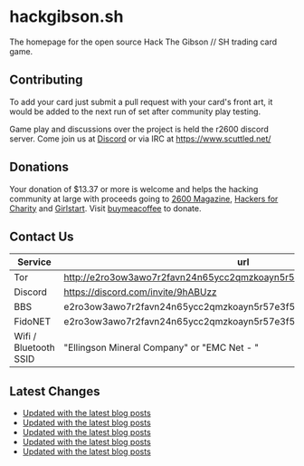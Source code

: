 # hackgibson.sh
The homepage for the open source Hack The Gibson // SH trading card game.


## Contributing

To add your card just submit a pull request with your card's front art, it would be added to the next run of set after community play testing.

Game play and discussions over the project is held the r2600 discord server. Come join us at [Discord](https://discord.com/invite/9hABUzz) or via IRC at https://www.scuttled.net/


## Donations

Your donation of $13.37 or more is welcome and helps the hacking community at large with proceeds going to [2600 Magazine](https://2600.com/), [Hackers for Charity](https://hackersforcharity.org) and [Girlstart](https://girlstart.org).  Visit [buymeacoffee](https://www.buymeacoffee.com/hackgibson.sh) to donate.


## Contact Us

Service | url
-|-
Tor | http://e2ro3ow3awo7r2favn24n65ycc2qmzkoayn5r57e3f56nvjwdcgg32ad.onion
Discord | https://discord.com/invite/9hABUzz
BBS | e2ro3ow3awo7r2favn24n65ycc2qmzkoayn5r57e3f56nvjwdcgg32ad.onion:23
FidoNET | e2ro3ow3awo7r2favn24n65ycc2qmzkoayn5r57e3f56nvjwdcgg32ad.onion:24554
Wifi / Bluetooth SSID | "Ellingson Mineral Company" or "EMC Net - <fidonet address>"

## Latest Changes
<!-- BLOG-POST-LIST:START -->
- [Updated with the latest blog posts](https://github.com/DFW2600/hackgibson.sh/commit/60e8224be5d16889888f044bbb47f9f6e6fee0e8)
- [Updated with the latest blog posts](https://github.com/DFW2600/hackgibson.sh/commit/aae673be98589c967018e4fe224958a4ac3cd9f9)
- [Updated with the latest blog posts](https://github.com/DFW2600/hackgibson.sh/commit/6f819c33500eaef634c5e8ed9b76269d8e025cae)
- [Updated with the latest blog posts](https://github.com/DFW2600/hackgibson.sh/commit/ad8e46d87fca4642d644cf9d47adfd29a1ed765a)
- [Updated with the latest blog posts](https://github.com/DFW2600/hackgibson.sh/commit/6ded04c8a31c7613f6ea0f59af721a0184241419)
<!-- BLOG-POST-LIST:END -->
